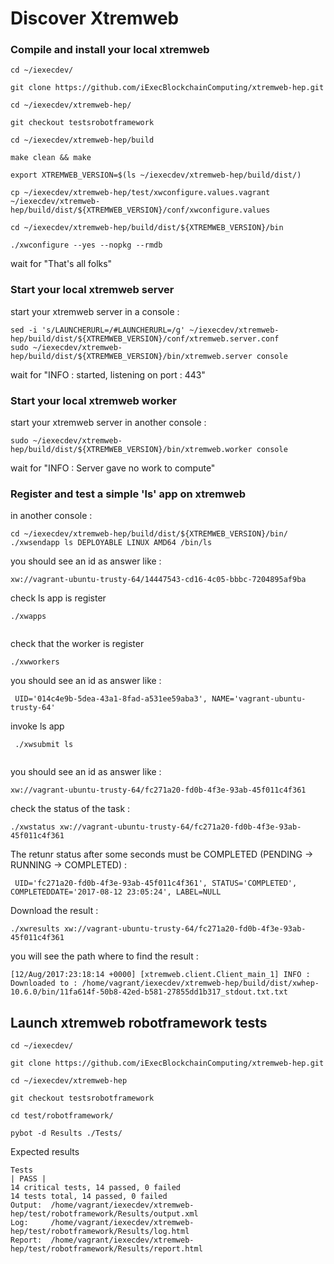 # Discover Xtremweb

### Compile and install your local xtremweb

```
cd ~/iexecdev/

git clone https://github.com/iExecBlockchainComputing/xtremweb-hep.git

cd ~/iexecdev/xtremweb-hep/

git checkout testsrobotframework

cd ~/iexecdev/xtremweb-hep/build

make clean && make

export XTREMWEB_VERSION=$(ls ~/iexecdev/xtremweb-hep/build/dist/)

cp ~/iexecdev/xtremweb-hep/test/xwconfigure.values.vagrant  ~/iexecdev/xtremweb-hep/build/dist/${XTREMWEB_VERSION}/conf/xwconfigure.values

cd ~/iexecdev/xtremweb-hep/build/dist/${XTREMWEB_VERSION}/bin

./xwconfigure --yes --nopkg --rmdb 

```

wait for "That's all folks"

### Start your local xtremweb server

start your xtremweb server in a console :
```
sed -i 's/LAUNCHERURL=/#LAUNCHERURL=/g' ~/iexecdev/xtremweb-hep/build/dist/${XTREMWEB_VERSION}/conf/xtremweb.server.conf
sudo ~/iexecdev/xtremweb-hep/build/dist/${XTREMWEB_VERSION}/bin/xtremweb.server console
```

wait for "INFO : started, listening on port : 443"


### Start your local xtremweb worker

start your xtremweb server in another console :

```
sudo ~/iexecdev/xtremweb-hep/build/dist/${XTREMWEB_VERSION}/bin/xtremweb.worker console
```

wait for "INFO : Server gave no work to compute"

### Register and test a simple 'ls' app on xtremweb

in another console :
```
cd ~/iexecdev/xtremweb-hep/build/dist/${XTREMWEB_VERSION}/bin/
./xwsendapp ls DEPLOYABLE LINUX AMD64 /bin/ls

```
you should see an id as answer like :
```
xw://vagrant-ubuntu-trusty-64/14447543-cd16-4c05-bbbc-7204895af9ba
```

check ls app is register
```
./xwapps
 
```

check that the worker is register 
```
./xwworkers
```
you should see an id as answer like :
```
 UID='014c4e9b-5dea-43a1-8fad-a531ee59aba3', NAME='vagrant-ubuntu-trusty-64'
```

invoke ls app 
```
 ./xwsubmit ls
 
```
you should see an id as answer like :
```
xw://vagrant-ubuntu-trusty-64/fc271a20-fd0b-4f3e-93ab-45f011c4f361
```

check the status of the task :
```
./xwstatus xw://vagrant-ubuntu-trusty-64/fc271a20-fd0b-4f3e-93ab-45f011c4f361
```

The retunr status after some seconds must be COMPLETED (PENDING -> RUNNING -> COMPLETED) :
```
 UID='fc271a20-fd0b-4f3e-93ab-45f011c4f361', STATUS='COMPLETED', COMPLETEDDATE='2017-08-12 23:05:24', LABEL=NULL
```

Download the result :
```
./xwresults xw://vagrant-ubuntu-trusty-64/fc271a20-fd0b-4f3e-93ab-45f011c4f361
```
you will see the path where to find the result :

```
[12/Aug/2017:23:18:14 +0000] [xtremweb.client.Client_main_1] INFO : Downloaded to : /home/vagrant/iexecdev/xtremweb-hep/build/dist/xwhep-10.6.0/bin/11fa614f-50b8-42ed-b581-27855dd1b317_stdout.txt.txt
```

## Launch xtremweb robotframework tests
```
cd ~/iexecdev/

git clone https://github.com/iExecBlockchainComputing/xtremweb-hep.git

cd ~/iexecdev/xtremweb-hep

git checkout testsrobotframework

cd test/robotframework/

pybot -d Results ./Tests/
```

Expected results 
```
Tests                                                                 | PASS |
14 critical tests, 14 passed, 0 failed
14 tests total, 14 passed, 0 failed
Output:  /home/vagrant/iexecdev/xtremweb-hep/test/robotframework/Results/output.xml
Log:     /home/vagrant/iexecdev/xtremweb-hep/test/robotframework/Results/log.html
Report:  /home/vagrant/iexecdev/xtremweb-hep/test/robotframework/Results/report.html
```